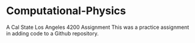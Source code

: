 # Computational-Physics
A Cal State Los Angeles 4200 Assignment
This was a practice assignment in adding code to a Github repository. 
